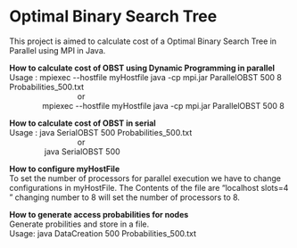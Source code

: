 # Optimal Binary Search Tree
This project is aimed to calculate cost of a Optimal Binary Search Tree in Parallel using MPI in Java. 

**How to calculate cost of OBST using Dynamic Programming in parallel** </br>
Usage : mpiexec --hostfile myHostfile java -cp mpi.jar ParallelOBST 500 8 Probabilities_500.txt </br>
&nbsp;&nbsp;&nbsp;&nbsp;&nbsp;&nbsp;&nbsp;&nbsp;&nbsp;&nbsp;&nbsp;&nbsp;&nbsp;&nbsp;&nbsp;&nbsp;&nbsp;&nbsp;&nbsp;&nbsp;&nbsp;&nbsp;&nbsp;&nbsp;&nbsp;&nbsp;&nbsp;&nbsp;&nbsp;&nbsp; or </br>
&nbsp;&nbsp;&nbsp;&nbsp;&nbsp;&nbsp;&nbsp;&nbsp;&nbsp;&nbsp;&nbsp;&nbsp;&nbsp;&nbsp;&nbsp;mpiexec --hostfile myHostfile java -cp mpi.jar ParallelOBST 500 8 </br>

**How to calculate cost of OBST in serial** </br>
Usage : java SerialOBST 500 ​Probabilities_500.txt </br>
&nbsp;&nbsp;&nbsp;&nbsp;&nbsp;&nbsp;&nbsp;&nbsp;&nbsp;&nbsp;&nbsp;&nbsp;&nbsp;&nbsp;&nbsp;&nbsp;&nbsp;&nbsp;&nbsp;&nbsp;&nbsp;&nbsp;&nbsp;&nbsp;&nbsp;&nbsp;&nbsp;&nbsp;&nbsp;&nbsp; or </br>
&nbsp;&nbsp;&nbsp;&nbsp;&nbsp;&nbsp;&nbsp;&nbsp;&nbsp;&nbsp;&nbsp;&nbsp;&nbsp;&nbsp;&nbsp; java SerialOBST 500

**How to configure myHostFile** </br>
To set the number of processors for parallel execution we have to change configurations in myHostFile. The Contents of the file are “​localhost slots=4
” changing number to 8 will set the number of processors to 8.

**How to generate access probabilities for nodes** </br>
Generate probilities and store in a file. </br>
Usage​:​ java DataCreation 500 ​Probabilities_500.txt
